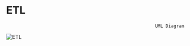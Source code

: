 # ETL
                                                            UML Diagram

![ETL](https://user-images.githubusercontent.com/49879083/220548762-b5d20cd6-73ae-46b9-8748-fb6d6b9c7982.png)
